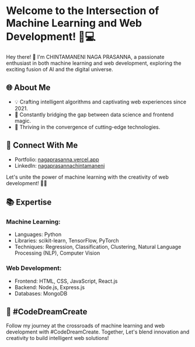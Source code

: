 # Welcome to the Intersection of Machine Learning and Web Development! 🤖💻

Hey there! 👋 I'm CHINTAMANENI NAGA PRASANNA, a passionate enthusiast in both machine learning and web development, exploring the exciting fusion of AI and the digital universe.

## 🌐 About Me
- 💡 Crafting intelligent algorithms and captivating web experiences since 2021.
- 🚀 Constantly bridging the gap between data science and frontend magic.
- 🌟 Thriving in the convergence of cutting-edge technologies.

## 🔗 Connect With Me
- Portfolio: [nagaprasanna.vercel.app](https://nagaprasanna.vercel.app)
- LinkedIn: [nagaprasannachintamaneni](https://www.linkedin.com/in/chintamaneninagaprasanna/)

Let's unite the power of machine learning with the creativity of web development! 🚀✨

## 📚 Expertise
### Machine Learning:
- Languages: Python
- Libraries: scikit-learn, TensorFlow, PyTorch
- Techniques: Regression, Classification, Clustering, Natural Language Processing (NLP), Computer Vision
### Web Development:
- Frontend: HTML, CSS, JavaScript, React.js
- Backend: Node.js, Express.js
- Databases: MongoDB

## 🌈 #CodeDreamCreate
Follow my journey at the crossroads of machine learning and web development with #CodeDreamCreate. Together, Let's blend innovation and creativity to build intelligent web solutions!

